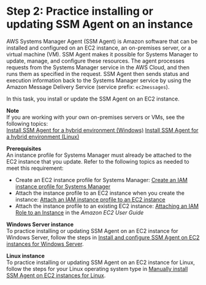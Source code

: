 # Step 2: Practice installing or updating SSM Agent on an instance<a name="getting-started-agent"></a>

AWS Systems Manager Agent \(SSM Agent\) is Amazon software that can be installed and configured on an EC2 instance, an on\-premises server, or a virtual machine \(VM\)\. SSM Agent makes it possible for Systems Manager to update, manage, and configure these resources\. The agent processes requests from the Systems Manager service in the AWS Cloud, and then runs them as specified in the request\. SSM Agent then sends status and execution information back to the Systems Manager service by using the Amazon Message Delivery Service \(service prefix: `ec2messages`\)\.

In this task, you install or update the SSM Agent on an EC2 instance\.

**Note**  
If you are working with your own on\-premises servers or VMs, see the following topics:  
[Install SSM Agent for a hybrid environment \(Windows\)](sysman-install-managed-win.md) 
[Install SSM Agent for a hybrid environment \(Linux\)](sysman-install-managed-linux.md)

**Prerequisites**  
An instance profile for Systems Manager must already be attached to the EC2 instance that you update\. Refer to the following topics as needed to meet this requirement:
+ Create an EC2 instance profile for Systems Manager: [Create an IAM instance profile for Systems Manager](setup-instance-profile.md)
+ Attach the instance profile to an EC2 instance when you create the instance: [Attach an IAM instance profile to an EC2 instance](setup-launch-managed-instance.md)
+ Attach the instance profile to an existing EC2 instance: [Attaching an IAM Role to an Instance](https://docs.aws.amazon.com/AWSEC2/latest/UserGuide/iam-roles-for-amazon-ec2.html#attach-iam-role) in the *Amazon EC2 User Guide*

**Windows Server instance**  
To practice installing or updating SSM Agent on an EC2 instance for Windows Server, follow the steps in [Install and configure SSM Agent on EC2 instances for Windows Server](sysman-install-win.md)\.

**Linux instance**  
To practice installing or updating SSM Agent on an EC2 instance for Linux, follow the steps for your Linux operating system type in [Manually install SSM Agent on EC2 instances for Linux](sysman-manual-agent-install.md)\.